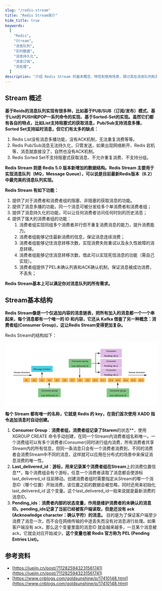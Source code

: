 ```yaml
---
slug: "/redis-stream"
title: "Redis Stream简介"
hide_title: true
keywords:
  [
    "Redis",
    "Stream",
    "消息队列",
    "实时数据",
    "消息持久化",
    "消息订阅",
    "流处理",
  ]
description: "介绍 Redis Stream 的基本概念、特性和使用场景，探讨其在消息队列和实时数据处理中的应用"
---
```


## Stream 概述

**基于Reids的消息队列实现有很多种，比如基于PUB/SUB（订阅/发布）模式、基于List的 PUSH和POP一系列命令的实现、基于Sorted-Set的实现。虽然它们都有各自的特点，比如List支持阻塞式的获取消息，Pub/Sub支持消息多播，Sorted Set支持延时消息，但它们有太多的缺点：**

1.  Redis List没有消息多播功能，没有ACK机制，无法重复消费等等。
2.  Redis Pub/Sub消息无法持久化，只管发送，如果出现网络断开、Redis 宕机等，消息就直接没了，自然也没有ACK机制。
3.  Redis Sorted Set不支持阻塞式获取消息、不允许重复消费、不支持分组。

**Redis Stream 则是 Redis 5.0 版本新增加的数据结构。Redis Stream 主要用于实现消息队列（MQ，Message Queue），可以说是目前最新Redis版本（6.2）中最完美的消息队列实现。**

**Redis Stream 有如下功能：**

1.  提供了对于消费者和消费者组的阻塞、非阻塞的获取消息的功能。
2.  提供了消息多播的功能，同一个消息可被分发给多个单消费者和消费者组；
3.  提供了消息持久化的功能，可以让任何消费者访问任何时刻的历史消息；
4.  提供了强大的消费者组的功能：
    1.  消费者组实现同组多个消费者并行但不重复消费消息的能力，提升消费能力。
    2.  消费者组能够记住最新消费的信息，保证消息连续消费；
    3.  消费者组能够记住消息转移次数，实现消费失败重试以及永久性故障的消息转移。
    4.  消费者组能够记住消息转移次数，借此可以实现死信消息的功能（需自己实现）。
    5.  消费者组提供了PEL未确认列表和ACK确认机制，保证消息被成功消费，不丢失；

**Redis Stream基本上可以满足你对消息队列的所有需求。**

## Stream基本结构

**Redis Stream像是一个仅追加内容的消息链表，把所有加入的消息都一个一个串起来，每个消息都有一个唯一的 ID 和内容，它还从 Kafka 借鉴了另一种概念：消费者组(Consumer Group)，这让Redis Stream变得更加复杂。**

Redis Stream的结构如下：

![](/attachments/1060878-20230517202555105-979983360.png)

**每个 Stream 都有唯一的名称，它就是 Redis 的 key，在我们首次使用 XADD 指令追加消息时自动创建。**

1.  **Consumer Group**：**消费者组，消费者组记录了Starem**的状态\*\*，使用 XGROUP CREATE 命令手动创建，在同一个Stream内消费者组名称唯一。一个消费组可以有多个消费者(Consumer)同时进行组内消费，所有消费者共享Stream内的所有信息，但同一条消息只会有一个消费者消费到，不同的消费者会消费Stream中不同的消息，这样就可以应用在分布式的场景中来保证消息消费的唯一性。
2.  **Last\_delivered\_id**：**游标，用来记录某个消费者组在Stream**上的消费位置信息\*\*，每个消费组会有个游标，任意一个消费者读取了消息都会使游标 last\_delivered\_id 往前移动。创建消费者组时需要指定从Stream的哪一个消息ID（哪个位置）开始消费，该位置之前的数据会被忽略，同时还用来初始化 last\_delivered\_id 这个变量。这个last\_delivered\_id一般来说就是最新消费的消息ID。
3.  **Pending\_ids**：**消费者内部的状态变量，作用是维护消费者的未确认的消息ID。pending\_ids记录了当前已经被客户端读取，但是还没有 ack (Acknowledge character：确认字符）的消息。** 目的是为了保证客户端至少消费了消息一次，而不会在网络传输的中途丢失而没有对消息进行处理。如果客户端没有 ack，那么这个变量里面的消息ID 就会越来越多，一旦某个消息被ack，它就会对应开始减少。**这个变量也被 Redis 官方称为 PEL (Pending Entries List)。**

## 参考资料

*   [https://juejin.cn/post/7112825943231561741](https://juejin.cn/post/7112825943231561741)
*   [https://www.cnblogs.com/goldsunshine/p/17410148.html](https://www.cnblogs.com/goldsunshine/p/17410148.html)

